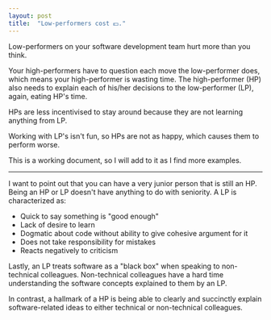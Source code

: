 ```yaml
---
layout: post
title:  "Low-performers cost 💵."
---
```


Low-performers on your software development team hurt more than you think.

Your high-performers have to question each move the low-performer does, which means your high-performer is wasting time. The high-performer (HP) also needs to explain each of his/her decisions to the low-performer (LP), again, eating HP's time.

HPs are less incentivised to stay around because they are not learning anything from LP.

Working with LP's isn't fun, so HPs are not as happy, which causes them to perform worse.

This is a working document, so I will add to it as I find more examples.

-----------

I want to point out that you can have a very junior person that is still an HP. Being an HP or LP doesn't have anything to do with seniority. A LP is characterized as:

* Quick to say something is "good enough"
* Lack of desire to learn
* Dogmatic about code without ability to give cohesive argument for it
* Does not take responsibility for mistakes
* Reacts negatively to criticism

Lastly, an LP treats software as a "black box" when speaking to non-technical colleagues. Non-technical colleagues have a hard time understanding the software concepts explained to them by an LP.

In contrast, a hallmark of a HP is being able to clearly and succinctly explain software-related ideas to either technical or non-technical colleagues.

